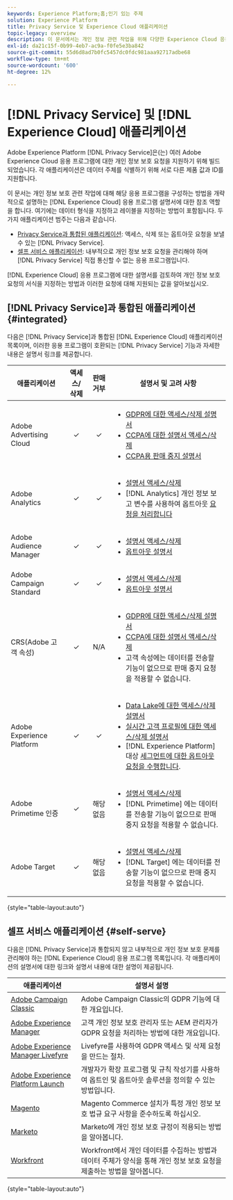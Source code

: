 ```yaml
---
keywords: Experience Platform;홈;인기 있는 주제
solution: Experience Platform
title: Privacy Service 및 Experience Cloud 애플리케이션
topic-legacy: overview
description: 이 문서에서는 개인 정보 관련 작업을 위해 다양한 Experience Cloud 응용 프로그램을 구성하는 방법에 대한 참조를 제공합니다.
exl-id: da21c15f-0b99-4eb7-ac9a-f0fe5e3ba842
source-git-commit: 55d6d8ad7b0fc5457dc0fdc981aaa92717adbe68
workflow-type: tm+mt
source-wordcount: '600'
ht-degree: 12%

---
```


# [!DNL Privacy Service] 및  [!DNL Experience Cloud] 애플리케이션

Adobe Experience Platform [!DNL Privacy Service]은(는) 여러 Adobe Experience Cloud 응용 프로그램에 대한 개인 정보 보호 요청을 지원하기 위해 빌드되었습니다. 각 애플리케이션은 데이터 주체를 식별하기 위해 서로 다른 제품 값과 ID를 지원합니다.

이 문서는 개인 정보 보호 관련 작업에 대해 해당 응용 프로그램을 구성하는 방법을 개략적으로 설명하는 [!DNL Experience Cloud] 응용 프로그램 설명서에 대한 참조 역할을 합니다. 여기에는 데이터 형식을 지정하고 레이블을 지정하는 방법이 포함됩니다. 두 가지 애플리케이션 범주는 다음과 같습니다.

* [Privacy Service과 통합된 애플리케이션](#integrated): 액세스, 삭제 또는 옵트아웃 요청을 보낼 수 있는  [!DNL Privacy Service].
* [셀프 서비스 애플리케이션](#self-serve): 내부적으로 개인 정보 보호 요청을 관리해야 하며  [!DNL Privacy Service] 직접 통신할 수 없는 응용 프로그램입니다.

[!DNL Experience Cloud] 응용 프로그램에 대한 설명서를 검토하여 개인 정보 보호 요청의 서식을 지정하는 방법과 이러한 요청에 대해 지원되는 값을 알아보십시오.

## [!DNL Privacy Service]과 통합된 애플리케이션 {#integrated}

다음은 [!DNL Privacy Service]과 통합된 [!DNL Experience Cloud] 애플리케이션 목록이며, 이러한 응용 프로그램이 호환되는 [!DNL Privacy Service] 기능과 자세한 내용은 설명서 링크를 제공합니다.

| 애플리케이션 | 액세스/삭제 | 판매 거부 | 설명서 및 고려 사항 |
| --- | :---: | :---: | --- |
| Adobe Advertising Cloud | ✓ | ✓ | <ul><li>[GDPR에 대한 액세스/삭제 설명서](https://experienceleague.adobe.com/docs/advertising-cloud/privacy/ad-cloud-gdpr.html)</li><li>[CCPA에 대한 설명서 액세스/삭제](https://experienceleague.adobe.com/docs/advertising-cloud/privacy/ad-cloud-ccpa-access-delete.html)</li><li>[CCPA용 판매 중지 설명서](https://experienceleague.adobe.com/docs/advertising-cloud/privacy/ad-cloud-ccpa-opt-out-of-sale.html)</li></ul> |
| Adobe Analytics | ✓ | ✓ | <ul><li>[설명서 액세스/삭제](https://experienceleague.adobe.com/docs/analytics/admin/data-governance/an-gdpr-overview.html?lang=ko-KR)</li><li>[!DNL Analytics] 개인 정보 보고 변수를 사용하여 옵트아웃  [요청을 처리합니다](https://experienceleague.adobe.com/docs/analytics/admin/data-governance/consent-variables.html)</li></ul> |
| Adobe Audience Manager | ✓ | ✓ | <ul><li>[설명서 액세스/삭제](https://experienceleague.adobe.com/docs/audience-manager/user-guide/overview/data-privacy/data-privacy-requests.html)</li><li>[옵트아웃 설명서](https://experienceleague.adobe.com/docs/audience-manager/user-guide/features/declared-ids.html)</li></ul> |
| Adobe Campaign Standard | ✓ | ✓ | <ul><li>[설명서 액세스/삭제](https://experienceleague.adobe.com/docs/campaign-classic/using/getting-started/privacy/privacy-management.html?lang=ko#getting-started)</li><li>[옵트아웃 설명서](../segmentation/consents.md)</li></ul> |
| CRS(Adobe 고객 속성) | ✓ | N/A | <ul><li>[GDPR에 대한 액세스/삭제 설명서](https://experienceleague.adobe.com/docs/core-services/interface/customer-attributes/gdpr.html)</li><li>[CCPA에 대한 설명서 액세스/삭제](https://experienceleague.adobe.com/docs/core-services/interface/customer-attributes/ccpa.html)</li><li>고객 속성에는 데이터를 전송할 기능이 없으므로 판매 중지 요청을 적용할 수 없습니다.</li></ul> |
| Adobe Experience Platform | ✓ | ✓ | <ul><li>[Data Lake에 대한 액세스/삭제 설명서](../catalog/privacy.md)</li><li>[실시간 고객 프로필에 대한 액세스/삭제 설명서](../profile/privacy.md)</li><li>[!DNL Experience Platform] 대상  [세그먼트에 대한 옵트아웃 요청을 수행합니다](../segmentation/consents.md).</li></ul> |
| Adobe Primetime 인증 | ✓ | 해당 없음 | <ul><li>[설명서 액세스/삭제](http://tve.helpdocsonline.com/how-to-make-a-privacy-request)</li><li>[!DNL Primetime] 에는 데이터를 전송할 기능이 없으므로 판매 중지 요청을 적용할 수 없습니다.</li></ul> |
| Adobe Target | ✓ | 해당 없음 | <ul><li>[설명서 액세스/삭제](https://experienceleague.adobe.com/docs/target/using/implement-target/before-implement/privacy/cmp-privacy-and-general-data-protection-regulation.html)</li><li>[!DNL Target] 에는 데이터를 전송할 기능이 없으므로 판매 중지 요청을 적용할 수 없습니다.</li></ul> |

{style=&quot;table-layout:auto&quot;}

## 셀프 서비스 애플리케이션 {#self-serve}

다음은 [!DNL Privacy Service]과 통합되지 않고 내부적으로 개인 정보 보호 문제를 관리해야 하는 [!DNL Experience Cloud] 응용 프로그램 목록입니다. 각 애플리케이션의 설명서에 대한 링크와 설명서 내용에 대한 설명이 제공됩니다.

| 애플리케이션 | 설명서 설명 |
| ------- | ----------- |
| [Adobe Campaign Classic](https://experienceleague.adobe.com/docs/campaign-classic/using/getting-started/privacy/privacy-management.html) | Adobe Campaign Classic의 GDPR 기능에 대한 개요입니다. |
| [Adobe Experience Manager](https://experienceleague.adobe.com/docs/experience-manager-64/managing/data-protection/data-protection-and-privacy.html) | 고객 개인 정보 보호 관리자 또는 AEM 관리자가 GDPR 요청을 처리하는 방법에 대한 개요입니다. |
| [Adobe Experience Manager Livefyre](https://experienceleague.adobe.com/docs/livefyre/using/settings-other/privacy-requests/c-gdpr-compliance.html) | Livefyre를 사용하여 GDPR 액세스 및 삭제 요청을 만드는 절차. |
| [Adobe Experience Platform Launch](https://experienceleague.adobe.com/docs/launch/using/client-side-info/deploy-javascript-tags-to-opt-in-to-launch.html) | 개발자가 확장 프로그램 및 규칙 작성기를 사용하여 옵트인 및 옵트아웃 솔루션을 정의할 수 있는 방법입니다. |
| [Magento](https://devdocs.magento.com/compliance/industry-compliance.html) | Magento Commerce 설치가 특정 개인 정보 보호 법규 요구 사항을 준수하도록 하십시오. |
| [Marketo](https://www.marketo.com/company/trust/gdpr/) | Marketo에 개인 정보 보호 규정이 적용되는 방법을 알아봅니다. |
| [Workfront](https://www.workfront.com/privacy-notice) | Workfront에서 개인 데이터를 수집하는 방법과 데이터 주체가 양식을 통해 개인 정보 보호 요청을 제출하는 방법을 알아봅니다. |

{style=&quot;table-layout:auto&quot;}
